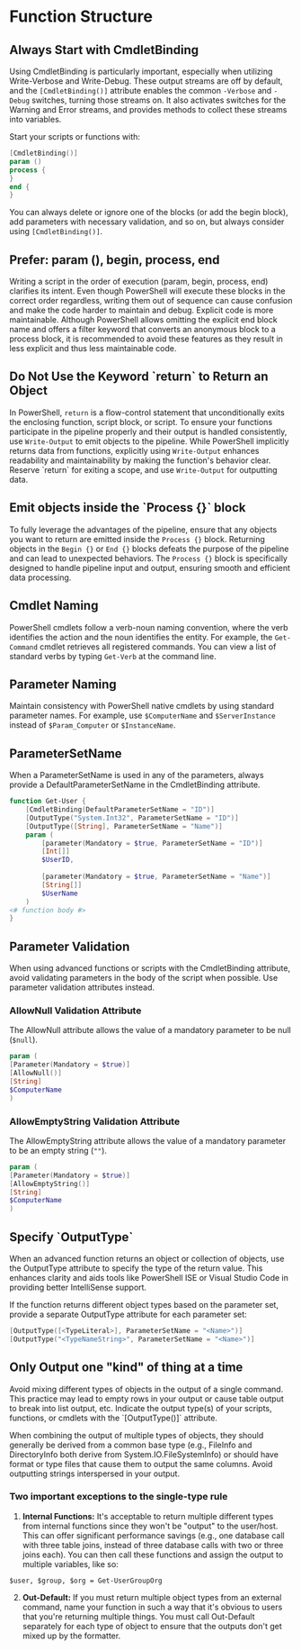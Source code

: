# Function Structure

## Always Start with CmdletBinding <a href="#always-start-with-cmdletbinding" id="always-start-with-cmdletbinding"></a>

Using CmdletBinding is particularly important, especially when utilizing Write-Verbose and Write-Debug. These output streams are off by default, and the `[CmdletBinding()]` attribute enables the common `-Verbose` and `-Debug` switches, turning those streams on. It also activates switches for the Warning and Error streams, and provides methods to collect these streams into variables.

Start your scripts or functions with:

```powershell
[CmdletBinding()]
param ()
process {
}
end {
}
```

You can always delete or ignore one of the blocks (or add the begin block), add parameters with necessary validation, and so on, but always consider using `[CmdletBinding()]`.

## Prefer: param (), begin, process, end

Writing a script in the order of execution (param, begin, process, end) clarifies its intent. Even though PowerShell will execute these blocks in the correct order regardless, writing them out of sequence can cause confusion and make the code harder to maintain and debug. Explicit code is more maintainable. Although PowerShell allows omitting the explicit end block name and offers a filter keyword that converts an anonymous block to a process block, it is recommended to avoid these features as they result in less explicit and thus less maintainable code.

## Do Not Use the Keyword \`return\` to Return an Object

In PowerShell, `return` is a flow-control statement that unconditionally exits the enclosing function, script block, or script. To ensure your functions participate in the pipeline properly and their output is handled consistently, use `Write-Output` to emit objects to the pipeline. While PowerShell implicitly returns data from functions, explicitly using `Write-Output` enhances readability and maintainability by making the function's behavior clear. Reserve \`return\` for exiting a scope, and use `Write-Output` for outputting data.

## Emit objects inside the \`Process {}\` block

To fully leverage the advantages of the pipeline, ensure that any objects you want to return are emitted inside the `Process {}` block. Returning objects in the `Begin {}` or `End {}` blocks defeats the purpose of the pipeline and can lead to unexpected behaviors. The `Process {}` block is specifically designed to handle pipeline input and output, ensuring smooth and efficient data processing.

## Cmdlet Naming

PowerShell cmdlets follow a verb-noun naming convention, where the verb identifies the action and the noun identifies the entity. For example, the `Get-Command` cmdlet retrieves all registered commands. You can view a list of standard verbs by typing `Get-Verb` at the command line.

## Parameter Naming

Maintain consistency with PowerShell native cmdlets by using standard parameter names. For example, use `$ComputerName` and `$ServerInstance` instead of `$Param_Computer` or `$InstanceName`.

## ParameterSetName

When a ParameterSetName is used in any of the parameters, always provide a DefaultParameterSetName in the CmdletBinding attribute.

```powershell
function Get-User {
    [CmdletBinding(DefaultParameterSetName = "ID")]
    [OutputType("System.Int32", ParameterSetName = "ID")]
    [OutputType([String], ParameterSetName = "Name")]
    param (
        [parameter(Mandatory = $true, ParameterSetName = "ID")]
        [Int[]]
        $UserID,
        
        [parameter(Mandatory = $true, ParameterSetName = "Name")]
        [String[]]
        $UserName
    )
<# function body #>
}
```

## Parameter Validation

When using advanced functions or scripts with the CmdletBinding attribute, avoid validating parameters in the body of the script when possible. Use parameter validation attributes instead.

### **AllowNull Validation Attribute**

The AllowNull attribute allows the value of a mandatory parameter to be null (`$null`).

```powershell
param (
[Parameter(Mandatory = $true)]
[AllowNull()]
[String]
$ComputerName
)
```

### **AllowEmptyString Validation Attribute**

The AllowEmptyString attribute allows the value of a mandatory parameter to be an empty string (`""`).

```powershell
param (
[Parameter(Mandatory = $true)]
[AllowEmptyString()]
[String]
$ComputerName
)
```

## Specify \`OutputType\`

When an advanced function returns an object or collection of objects, use the OutputType attribute to specify the type of the return value. This enhances clarity and aids tools like PowerShell ISE or Visual Studio Code in providing better IntelliSense support.

If the function returns different object types based on the parameter set, provide a separate OutputType attribute for each parameter set:

```powershell
[OutputType([<TypeLiteral>], ParameterSetName = "<Name>")]
[OutputType("<TypeNameString>", ParameterSetName = "<Name>")]
```

## Only Output one "kind" of thing at a time

Avoid mixing different types of objects in the output of a single command. This practice may lead to empty rows in your output or cause table output to break into list output, etc. Indicate the output type(s) of your scripts, functions, or cmdlets with the \`\[OutputType()]\` attribute.

When combining the output of multiple types of objects, they should generally be derived from a common base type (e.g., FileInfo and DirectoryInfo both derive from System.IO.FileSystemInfo) or should have format or type files that cause them to output the same columns. Avoid outputting strings interspersed in your output.

### **Two important exceptions to the single-type rule**

1. **Internal Functions:** It's acceptable to return multiple different types from internal functions since they won't be "output" to the user/host. This can offer significant performance savings (e.g., one database call with three table joins, instead of three database calls with two or three joins each). You can then call these functions and assign the output to multiple variables, like so:

`$user, $group, $org = Get-UserGroupOrg`

2. **Out-Default:** If you must return multiple object types from an external command, name your function in such a way that it's obvious to users that you're returning multiple things. You must call Out-Default separately for each type of object to ensure that the outputs don't get mixed up by the formatter.
